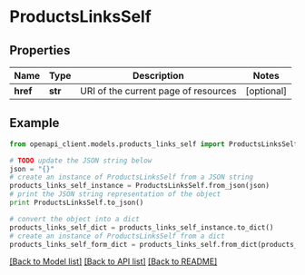 # ProductsLinksSelf


## Properties
Name | Type | Description | Notes
------------ | ------------- | ------------- | -------------
**href** | **str** | URI of the current page of resources | [optional] 

## Example

```python
from openapi_client.models.products_links_self import ProductsLinksSelf

# TODO update the JSON string below
json = "{}"
# create an instance of ProductsLinksSelf from a JSON string
products_links_self_instance = ProductsLinksSelf.from_json(json)
# print the JSON string representation of the object
print ProductsLinksSelf.to_json()

# convert the object into a dict
products_links_self_dict = products_links_self_instance.to_dict()
# create an instance of ProductsLinksSelf from a dict
products_links_self_form_dict = products_links_self.from_dict(products_links_self_dict)
```
[[Back to Model list]](../README.md#documentation-for-models) [[Back to API list]](../README.md#documentation-for-api-endpoints) [[Back to README]](../README.md)



